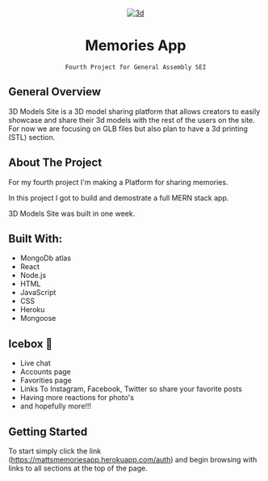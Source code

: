 <br />
<div align="center">
  <a href="https://mattsmemoriesapp.herokuapp.com/posts">

![3d](https://wallpapertag.com/wallpaper/full/8/7/e/221119-travel-background-1920x1080-laptop.jpg)
</a>

<h1 align="center">Memories App</h1>

    Fourth Project for General Assembly SEI

</div>

## General Overview

3D Models Site is a 3D model sharing platform that allows creators to easily showcase and share their 3d models with the rest of the users on the site.
For now we are focusing on GLB files but also plan to have a 3d printing (STL) section.



## About The Project

For my fourth project I'm making a Platform for sharing memories.

In this project I got to build and demostrate a full MERN stack app.

3D Models Site was built in one week.


## Built With:

- MongoDb atlas
- React
- Node.js
- HTML
- JavaScript
- CSS
- Heroku
- Mongoose

## Icebox 🧊

- Live chat
- Accounts page
- Favorities page
- Links To Instagram, Facebook, Twitter so share your favorite posts
- Having more reactions for photo's
- and hopefully more!!!


## Getting Started


To start simply click the link (https://mattsmemoriesapp.herokuapp.com/auth) and begin browsing with links to all sections at the top of the page.
